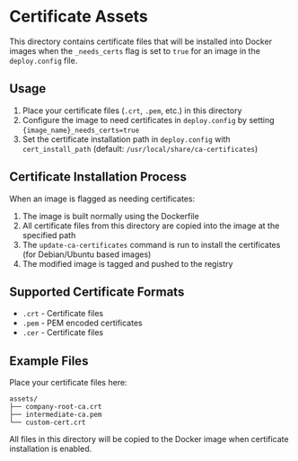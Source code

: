 # Certificate Assets

This directory contains certificate files that will be installed into Docker images when the `_needs_certs` flag is set to `true` for an image in the `deploy.config` file.

## Usage

1. Place your certificate files (`.crt`, `.pem`, etc.) in this directory
2. Configure the image to need certificates in `deploy.config` by setting `{image_name}_needs_certs=true`
3. Set the certificate installation path in `deploy.config` with `cert_install_path` (default: `/usr/local/share/ca-certificates`)

## Certificate Installation Process

When an image is flagged as needing certificates:

1. The image is built normally using the Dockerfile
2. All certificate files from this directory are copied into the image at the specified path
3. The `update-ca-certificates` command is run to install the certificates (for Debian/Ubuntu based images)
4. The modified image is tagged and pushed to the registry

## Supported Certificate Formats

- `.crt` - Certificate files
- `.pem` - PEM encoded certificates
- `.cer` - Certificate files

## Example Files

Place your certificate files here:
```
assets/
├── company-root-ca.crt
├── intermediate-ca.pem
└── custom-cert.crt
```

All files in this directory will be copied to the Docker image when certificate installation is enabled. 